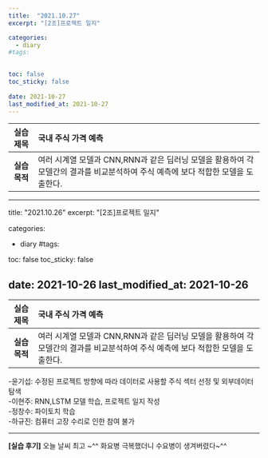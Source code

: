 ```yaml
---
title:  "2021.10.27"
excerpt: "[2조]프로젝트 일지"

categories:
  - diary
#tags:
  

toc: false
toc_sticky: false
 
date: 2021-10-27
last_modified_at: 2021-10-27
---
```


|**실습 제목**|국내 주식 가격 예측|
|:---:|:---|
|**실습 목적**|여러 시계열 모델과 CNN,RNN과 같은 딥러닝 모델을 활용하여 각 모델간의 결과를 비교분석하여 주식 예측에 보다 적합한 모델을 도출한다.
---
title:  "2021.10.26"
excerpt: "[2조]프로젝트 일지"

categories:
  - diary
#tags:
  

toc: false
toc_sticky: false
 
date: 2021-10-26
last_modified_at: 2021-10-26
---

|**실습 제목**|국내 주식 가격 예측|
|:---:|:---|
|**실습 목적**|여러 시계열 모델과 CNN,RNN과 같은 딥러닝 모델을 활용하여 각 모델간의 결과를 비교분석하여 주식 예측에 보다 적합한 모델을 도출한다.

-윤기섭: 수정된 프로젝트 방향에 따라 데이터로 사용할 주식 섹터 선정 및 외부데이터 탐색
<br>-이현주: RNN,LSTM 모델 학습, 프로젝트 일지 작성
<br>-정창수: 파이토치 학습
<br>-하규진: 컴퓨터 고장 수리로 인한 참여 불가


---
**[실습 후기]** 오늘 날씨 최고 ~^^ 화요병 극복했더니 수요병이 생겨버렸다~^^